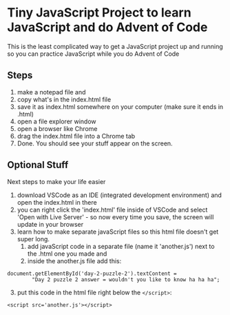 # Tiny JavaScript Project to learn JavaScript and do Advent of Code

This is the least complicated way to get a JavaScript project up and running so you can practice JavaScript while you do Advent of Code

## Steps

1.  make a notepad file and
2.  copy what's in the index.html file
3.  save it as index.html somewhere on your computer (make sure it ends in .html)
4.  open a file explorer window
5.  open a browser like Chrome
6.  drag the index.html file into a Chrome tab
7.  Done. You should see your stuff appear on the screen.

## Optional Stuff

Next steps to make your life easier

1. download VSCode as an IDE (integrated development environment) and open the index.html in there
2. you can right click the 'index.html' file inside of VSCode and select 'Open with Live Server' - so now every time you save, the screen will update in your browser
3. learn how to make separate javaScript files so this html file doesn't get super long.
   1. add javaScript code in a separate file (name it 'another.js') next to the .html one you made and
   2. inside the another.js file add this:

```
document.getElementById('day-2-puzzle-2').textContent =
        "Day 2 puzzle 2 answer = wouldn't you like to know ha ha ha";
```

3.  put this code in the html file right below the `</script>`:

```
<script src='another.js'></script>
```
